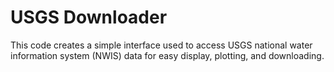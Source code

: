 # USGS Downloader

This code creates a simple interface used to access USGS national water information system (NWIS) data for easy display, plotting, and downloading.
